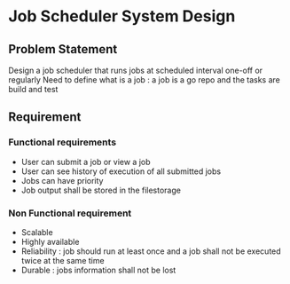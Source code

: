 # Job Scheduler System Design

## Problem Statement
Design a job scheduler that runs jobs at scheduled interval one-off or regularly
Need to define what is a job : a job is a go repo and the tasks are build and test

## Requirement
### Functional requirements

* User can submit a job or view a job
* User can see history of execution of all submitted jobs
* Jobs can have priority
* Job output shall be stored in the filestorage

### Non Functional requirement
* Scalable
* Highly available
* Reliability : job should run at least once and a job shall not be executed twice at the same time
* Durable : jobs information shall not be lost
